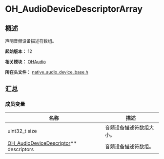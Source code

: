 # OH_AudioDeviceDescriptorArray

## 概述

声明音频设备描述符数组。

**起始版本：** 12

**相关模块：** [OHAudio](capi-ohaudio.md)

**所在头文件：** [native_audio_device_base.h](capi-native-audio-device-base-h.md)

## 汇总

### 成员变量

| 名称 | 描述 |
| -- | -- |
| uint32_t size | 音频设备描述符数组大小。 |
| [OH_AudioDeviceDescriptor](capi-oh-audiodevicedescriptor.md)** descriptors | 音频设备描述符数组。 |


